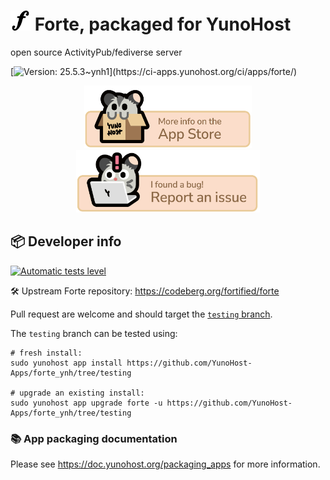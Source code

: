 <!--
N.B.: This README was automatically generated by <https://github.com/YunoHost/apps_tools/blob/main/readme_generator>
It shall NOT be edited by hand.
-->

<h1>
  <img src="https://raw.githubusercontent.com/YunoHost/apps/main/logos/forte.png" width="32px" alt="Logo of Forte">
  Forte, packaged for YunoHost
</h1>

open source ActivityPub/fediverse server

[![Version: 25.5.3~ynh1](https://img.shields.io/badge/Version-25.5.3~ynh1-rgba(0,150,0,1)?style=for-the-badge)](https://ci-apps.yunohost.org/ci/apps/forte/)

<div align="center">
<a href="https://apps.yunohost.org/app/forte"><img height="100px" src="https://github.com/YunoHost/yunohost-artwork/raw/refs/heads/main/badges/neopossum-badges/badge_more_info_on_the_appstore.svg"/></a>
<a href="https://github.com/YunoHost-Apps/forte_ynh/issues"><img height="100px" src="https://github.com/YunoHost/yunohost-artwork/raw/refs/heads/main/badges/neopossum-badges/badge_report_an_issue.svg"/></a>
</div>

## 📦 Developer info

[![Automatic tests level](https://apps.yunohost.org/badge/cilevel/forte)](https://ci-apps.yunohost.org/ci/apps/forte/)

🛠️ Upstream Forte repository: <https://codeberg.org/fortified/forte>

Pull request are welcome and should target the [`testing` branch](https://github.com/YunoHost-Apps/forte_ynh/tree/testing).

The `testing` branch can be tested using:
```
# fresh install:
sudo yunohost app install https://github.com/YunoHost-Apps/forte_ynh/tree/testing

# upgrade an existing install:
sudo yunohost app upgrade forte -u https://github.com/YunoHost-Apps/forte_ynh/tree/testing
```

### 📚 App packaging documentation

Please see <https://doc.yunohost.org/packaging_apps> for more information.